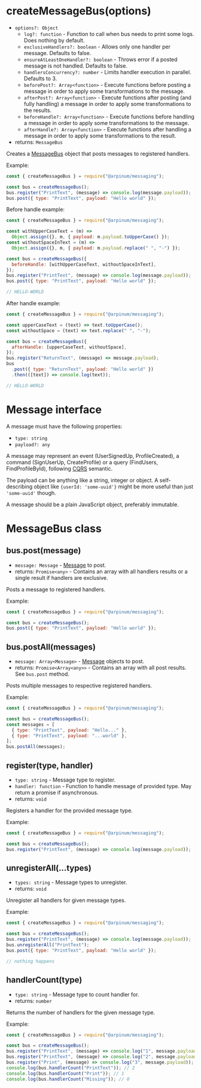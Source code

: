 # createMessageBus(options)

- `options?: Object`
  - `log?: function` - Function to call when bus needs to print some logs. Does nothing by default.
  - `exclusiveHandlers?: boolean` - Allows only one handler per message. Defaults to false.
  - `ensureAtLeastOneHandler?: boolean` - Throws error if a posted message is not handled. Defaults to false.
  - `handlersConcurrency?: number` - Limits handler execution in parallel. Defaults to 3.
  - `beforePost?: Array<function>` - Execute functions before posting a message in order to apply some transformations to the message.
  - `afterPost?: Array<function>` - Execute functions after posting (and fully handling) a message in order to apply some transformations to the results.
  - `beforeHandle?: Array<function>` - Execute functions before handling a message in order to apply some transformations to the message.
  - `afterHandle?: Array<function>` - Execute functions after handling a message in order to apply some transformations to the result.
- returns: `MessageBus`

Creates a [MessageBus] object that posts messages to registered handlers.

Example:

```javascript
const { createMessageBus } = require("@arpinum/messaging");

const bus = createMessageBus();
bus.register("PrintText", (message) => console.log(message.payload));
bus.post({ type: "PrintText", payload: "Hello world" });
```

Before handle example:

```javascript
const { createMessageBus } = require("@arpinum/messaging");

const withUpperCaseText = (m) =>
  Object.assign({}, m, { payload: m.payload.toUpperCase() });
const withoutSpaceInText = (m) =>
  Object.assign({}, m, { payload: m.payload.replace(" ", "-") });

const bus = createMessageBus({
  beforeHandle: [withUpperCaseText, withoutSpaceInText],
});
bus.register("PrintText", (message) => console.log(message.payload));
bus.post({ type: "PrintText", payload: "Hello world" });

// HELLO-WORLD
```

After handle example:

```javascript
const { createMessageBus } = require("@arpinum/messaging");

const upperCaseText = (text) => text.toUpperCase();
const withoutSpace = (text) => text.replace(" ", "-");

const bus = createMessageBus({
  afterHandle: [upperCaseText, withoutSpace],
});
bus.register("ReturnText", (message) => message.payload);
bus
  .post({ type: "ReturnText", payload: "Hello world" })
  .then(([text]) => console.log(text));

// HELLO-WORLD
```

# Message interface

A message must have the following properties:

- `type: string`
- `payload?: any`

A message may represent an event (UserSignedUp, ProfileCreated), a command (SignUserUp, CreateProfile) or a query (FindUsers, FindProfileById), following [CQRS] semantic.

The payload can be anything like a string, integer or object. A self-describing object like `{userId: 'some-uuid'}` might be more useful than just `'some-uuid'` though.

A message should be a plain JavaScript object, preferably immutable.

# MessageBus class

## bus.post(message)

- `message: Message` - [Message] to post.
- returns: `Promise<any>` - Contains an array with all handlers results or a single result if handlers are exclusive.

Posts a message to registered handlers.

Example:

```javascript
const { createMessageBus } = require("@arpinum/messaging");

const bus = createMessageBus();
bus.post({ type: "PrintText", payload: "Hello world" });
```

## bus.postAll(messages)

- `message: Array<Message>` - [Message] objects to post.
- returns: `Promise<Array<any>>` - Contains an array with all post results. See `bus.post` method.

Posts multiple messages to respective registered handlers.

Example:

```javascript
const { createMessageBus } = require("@arpinum/messaging");

const bus = createMessageBus();
const messages = [
  { type: "PrintText", payload: "Hello..." },
  { type: "PrintText", payload: "...world" },
];
bus.postAll(messages);
```

## register(type, handler)

- `type: string` - Message type to register.
- `handler: function` - Function to handle message of provided type. May return a promise if asynchronous.
- returns: `void`

Registers a handler for the provided message type.

Example:

```javascript
const { createMessageBus } = require("@arpinum/messaging");

const bus = createMessageBus();
bus.register("PrintText", (message) => console.log(message.payload));
```

## unregisterAll(...types)

- `types: string` - Message types to unregister.
- returns: `void`

Unregister all handlers for given message types.

Example:

```javascript
const { createMessageBus } = require("@arpinum/messaging");

const bus = createMessageBus();
bus.register("PrintText", (message) => console.log(message.payload));
bus.unregisterAll("PrintText");
bus.post({ type: "PrintText", payload: "Hello world" });

// nothing happens
```

## handlerCount(type)

- `type: string` - Message type to count handler for.
- returns: `number`

Returns the number of handlers for the given message type.

Example:

```javascript
const { createMessageBus } = require("@arpinum/messaging");

const bus = createMessageBus();
bus.register("PrintText", (message) => console.log("1", message.payload));
bus.register("PrintText", (message) => console.log("2", message.payload));
bus.register("Print", (message) => console.log("3", message.payload));
console.log(bus.handlerCount("PrintText")); // 2
console.log(bus.handlerCount("Print")); // 1
console.log(bus.handlerCount("Missing")); // 0
```

[messagebus]: #messagebus-object
[message]: #message-interface
[cqrs]: https://martinfowler.com/bliki/CQRS.html
